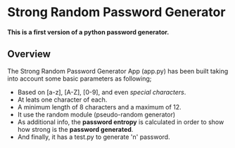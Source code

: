 # Strong Random Password Generator
#### This is a first version of a python password generator. 
## Overview
The Strong Random Password Generator App (app.py) has been built taking into account some basic parameters as following;
* Based on [a-z], [A-Z], [0-9], and even *special characters*.
* At leats one character of each.
* A minimum length of 8 characters and a maximum of 12.
* It use the random module (pseudo-random generator)
* As additional info, the **password entropy** is calculated in order to show how strong is the **password generated**.
* And finally, it has a test.py to generate 'n' password.